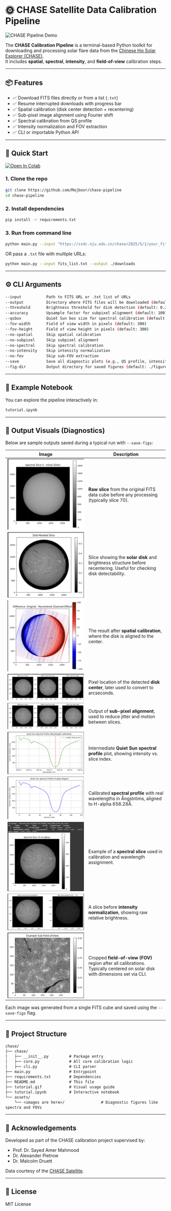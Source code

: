 # 🌞 CHASE Satellite Data Calibration Pipeline

![CHASE Pipeline Demo](./assets/tutorial.gif)

The **CHASE Calibration Pipeline** is a terminal-based Python toolkit for downloading and processing solar flare data from the [Chinese Hα Solar Explorer (CHASE)](https://ssdc.nju.edu.cn/chase/).  
It includes **spatial**, **spectral**, **intensity**, and **field-of-view** calibration steps.

---

## 📦 Features

- ✅ Download FITS files directly or from a list (`.txt`)  
- ✅ Resume interrupted downloads with progress bar  
- ✅ Spatial calibration (disk center detection + recentering)  
- ✅ Sub-pixel image alignment using Fourier shift  
- ✅ Spectral calibration from QS profile  
- ✅ Intensity normalization and FOV extraction  
- ✅ CLI or importable Python API

---

## 🚀 Quick Start
[![Open In Colab](https://colab.research.google.com/assets/colab-badge.svg)](https://colab.research.google.com/drive/1XSw8wow6hUDY-z8HOUtTTFK_kNtv7uj2?usp=sharing)

### 1. Clone the repo
```bash
git clone https://github.com/Majboor/chase-pipeline
cd chase-pipeline
````

### 2. Install dependencies

```bash
pip install -r requirements.txt
```

### 3. Run from command line

```bash
python main.py --input "https://ssdc.nju.edu.cn/chase/2025/5/1/your_fits_file.fits?...sig..." --output ./downloads --save-figs
```

OR pass a `.txt` file with multiple URLs:

```bash
python main.py --input fits_list.txt --output ./downloads
```

---

## ⚙️ CLI Arguments

```bash
--input           Path to FITS URL or .txt list of URLs  
--output          Directory where FITS files will be downloaded (default: ./downloads)  
--threshold       Brightness threshold for disk detection (default: 0.2)  
--accuracy        Upsample factor for subpixel alignment (default: 100)  
--qsbox           Quiet Sun box size for spectral calibration (default: 100)  
--fov-width       Field of view width in pixels (default: 300)  
--fov-height      Field of view height in pixels (default: 300)  
--no-spatial      Skip spatial calibration  
--no-subpixel     Skip subpixel alignment  
--no-spectral     Skip spectral calibration  
--no-intensity    Skip intensity normalization  
--no-fov          Skip sub-FOV extraction  
--save            Save all diagnostic plots (e.g., QS profile, intensity maps)  
--fig-dir         Output directory for saved figures (default: ./figures)  

```

---

## 🧪 Example Notebook

You can explore the pipeline interactively in:

```bash
tutorial.ipynb
```

---

## 📸 Output Visuals (Diagnostics)

Below are sample outputs saved during a typical run with `--save-figs`:

| Image                                      | Description                                                                                                                  |
| ------------------------------------------ | ---------------------------------------------------------------------------------------------------------------------------- |
| ![](./assets/initial_before_slice.png) | **Raw slice** from the original FITS data cube before any processing (typically slice 70).                                   |
| ![](./assets/disk_slice.png)           | Slice showing the **solar disk** and brightness structure before recentering. Useful for checking disk detectability.        |
| ![](./assets/recentered.png)           | The result after **spatial calibration**, where the disk is aligned to the center.                                           |
| ![](./assets/pixel.png)                | Pixel location of the detected **disk center**, later used to convert to arcseconds.                                         |
| ![](./assets/subpixel.png)             | Output of **sub-pixel alignment**, used to reduce jitter and motion between slices.                                          |
| ![](./assets/spectral_profi.png)       | Intermediate **Quiet Sun spectral profile** plot, showing intensity vs. slice index.                                         |
| ![](./assets/spectral_profile.png)     | Calibrated **spectral profile** with real wavelengths in Ångströms, aligned to H-alpha 656.28Å.                              |
| ![](./assets/spectral_slice.png)       | Example of a **spectral slice** used in calibration and wavelength assignment.                                               |
| ![](./assets/before_normal.png)        | A slice before **intensity normalization**, showing raw relative brightness.                                                 |
| ![](./assets/sub-fov.png)              | Cropped **field-of-view (FOV)** region after all calibrations. Typically centered on solar disk with dimensions set via CLI. |

Each image was generated from a single FITS cube and saved using the `--save-figs` flag.

---

## 📁 Project Structure

```
chase/
├── chase/
│   ├── __init__.py         # Package entry
│   ├── core.py             # All core calibration logic
│   ├── cli.py              # CLI parser
├── main.py                 # Entrypoint
├── requirements.txt        # Dependencies
├── README.md               # This file
├── tutorial.gif            # Visual usage guide
├── tutorial.ipynb          # Interactive notebook
└── assets/
    └── <images are here>/                # Diagnostic figures like spectra and FOVs
```

---

## 🤝 Acknowledgements

Developed as part of the CHASE calibration project supervised by:

* Prof. Dr. Sayed Amer Mahmood
* Dr. Alexander Pietrow
* Dr. Malcolm Druett

Data courtesy of the [CHASE Satellite](https://ssdc.nju.edu.cn/chase/).

---

## 📜 License

MIT License

